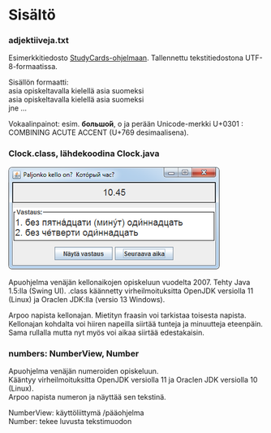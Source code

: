 # Sisältö

### adjektiiveja.txt

Esimerkkitiedosto [StudyCards-ohjelmaan](../studycards). Tallennettu tekstitiedostona UTF-8-formaatissa.  

Sisällön formaatti:  
asia opiskeltavalla kielellä <TAB> asia suomeksi <ENTER>  
asia opiskeltavalla kielellä <TAB> asia suomeksi <ENTER>  
jne ...  

Vokaalinpainot: esim. **большо́й**,  о ja perään Unicode-merkki U+0301 : COMBINING ACUTE ACCENT (U+769 desimaalisena).

### Clock.class, lähdekoodina Clock.java

![kello win7](./clock-win7.png "kello Windows 7")

Apuohjelma venäjän kellonaikojen opiskeluun vuodelta 2007. Tehty Java 1.5:lla (Swing UI). 
.class käännetty virheilmoituksitta OpenJDK versiolla 11 (Linux) ja Oraclen JDK:lla (versio 13 Windows).

Arpoo napista kellonajan. Mietityn fraasin voi tarkistaa toisesta napista. Kellonajan kohdalta voi hiiren napeilla
 siirtää tunteja ja minuutteja eteenpäin. Sama rullalla mutta nyt myös voi aikaa siirtää edestakaisin.

### numbers: NumberView, Number

Apuohjelma venäjän numeroiden opiskeluun.  
Kääntyy virheilmoituksitta OpenJDK versiolla 11 ja Oraclen JDK versiolla 10 (Linux).  
Arpoo napista numeron ja näyttää sen tekstinä.

NumberView: käyttöliittymä /pääohjelma  
Number: tekee luvusta tekstimuodon

